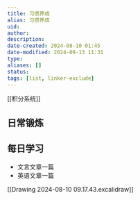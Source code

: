 ```yaml
---
title: 习惯养成
alias: 习惯养成
uid: 
author: 
description: 
date-created: 2024-08-10 01:45
date-modified: 2024-09-13 11:31
type: 
aliases: []
status: 
tags: [list, linker-exclude]
---
```


[[积分系统]]

## 日常锻炼

## 每日学习

- 文言文章一篇
- 英语文章一篇

[[Drawing 2024-08-10 09.17.43.excalidraw]]
